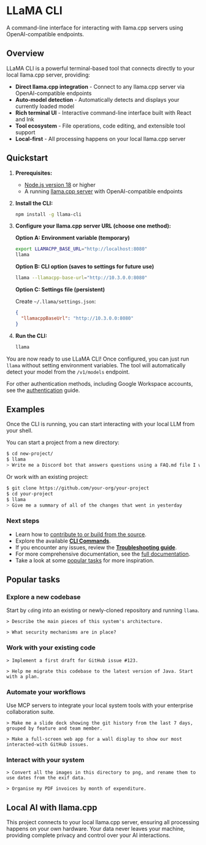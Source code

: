 # LLaMA CLI

A command-line interface for interacting with llama.cpp servers using OpenAI-compatible endpoints.

## Overview

LLaMA CLI is a powerful terminal-based tool that connects directly to your local llama.cpp server, providing:

- **Direct llama.cpp integration** - Connect to any llama.cpp server via OpenAI-compatible endpoints
- **Auto-model detection** - Automatically detects and displays your currently loaded model  
- **Rich terminal UI** - Interactive command-line interface built with React and Ink
- **Tool ecosystem** - File operations, code editing, and extensible tool support
- **Local-first** - All processing happens on your local llama.cpp server

## Quickstart

1. **Prerequisites:** 
   - [Node.js version 18](https://nodejs.org/en/download) or higher
   - A running [llama.cpp server](https://github.com/ggerganov/llama.cpp/tree/master/examples/server) with OpenAI-compatible endpoints

2. **Install the CLI:**

   ```bash
   npm install -g llama-cli
   ```

3. **Configure your llama.cpp server URL (choose one method):**

   **Option A: Environment variable (temporary)**
   ```bash
   export LLAMACPP_BASE_URL="http://localhost:8080"
   llama
   ```

   **Option B: CLI option (saves to settings for future use)**
   ```bash
   llama --llamacpp-base-url="http://10.3.0.0:8080"
   ```

   **Option C: Settings file (persistent)**
   
   Create `~/.llama/settings.json`:
   ```json
   {
     "llamacppBaseUrl": "http://10.3.0.0:8080"
   }
   ```

4. **Run the CLI:**

   ```bash
   llama
   ```

You are now ready to use LLaMA CLI! Once configured, you can just run `llama` without setting environment variables. The tool will automatically detect your model from the `/v1/models` endpoint.

For other authentication methods, including Google Workspace accounts, see the [authentication](./docs/cli/authentication.md) guide.

## Examples

Once the CLI is running, you can start interacting with your local LLM from your shell.

You can start a project from a new directory:

```sh
$ cd new-project/
$ llama
> Write me a Discord bot that answers questions using a FAQ.md file I will provide
```

Or work with an existing project:

```sh
$ git clone https://github.com/your-org/your-project
$ cd your-project
$ llama
> Give me a summary of all of the changes that went in yesterday
```

### Next steps

- Learn how to [contribute to or build from the source](./CONTRIBUTING.md).
- Explore the available **[CLI Commands](./docs/cli/commands.md)**.
- If you encounter any issues, review the **[Troubleshooting guide](./docs/troubleshooting.md)**.
- For more comprehensive documentation, see the [full documentation](./docs/index.md).
- Take a look at some [popular tasks](#popular-tasks) for more inspiration.

## Popular tasks

### Explore a new codebase

Start by `cd`ing into an existing or newly-cloned repository and running `llama`.

```text
> Describe the main pieces of this system's architecture.
```

```text
> What security mechanisms are in place?
```

### Work with your existing code

```text
> Implement a first draft for GitHub issue #123.
```

```text
> Help me migrate this codebase to the latest version of Java. Start with a plan.
```

### Automate your workflows

Use MCP servers to integrate your local system tools with your enterprise collaboration suite.

```text
> Make me a slide deck showing the git history from the last 7 days, grouped by feature and team member.
```

```text
> Make a full-screen web app for a wall display to show our most interacted-with GitHub issues.
```

### Interact with your system

```text
> Convert all the images in this directory to png, and rename them to use dates from the exif data.
```

```text
> Organise my PDF invoices by month of expenditure.
```

## Local AI with llama.cpp

This project connects to your local llama.cpp server, ensuring all processing happens on your own hardware. Your data never leaves your machine, providing complete privacy and control over your AI interactions.
